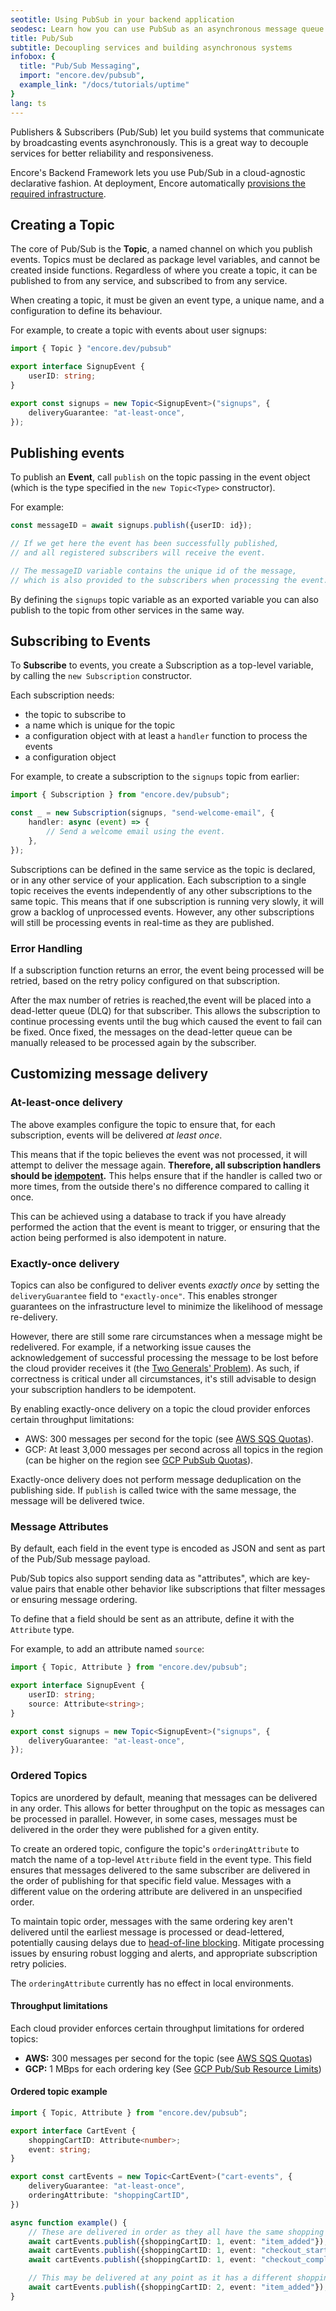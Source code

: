 ```yaml
---
seotitle: Using PubSub in your backend application
seodesc: Learn how you can use PubSub as an asynchronous message queue in your backend application, a great approach for decoupling services for better reliability.
title: Pub/Sub
subtitle: Decoupling services and building asynchronous systems
infobox: {
  title: "Pub/Sub Messaging",
  import: "encore.dev/pubsub",
  example_link: "/docs/tutorials/uptime"
}
lang: ts
---
```


Publishers & Subscribers (Pub/Sub) let you build systems that communicate by broadcasting events asynchronously. This is a great way to decouple services for better reliability and responsiveness.

Encore's Backend Framework lets you use Pub/Sub in a cloud-agnostic declarative fashion. At deployment, Encore automatically [provisions the required infrastructure](/docs/deploy/infra).

<GitHubLink 
    href="https://github.com/encoredev/examples/tree/main/ts/simple-event-driven" 
    desc="Simple example app with an event-driven architecture using Pub/Sub." 
/>

## Creating a Topic

The core of Pub/Sub is the **Topic**, a named channel on which you publish events.
Topics must be declared as package level variables, and cannot be created inside functions.
Regardless of where you create a topic, it can be published to from any service, and subscribed to from any service.

When creating a topic, it must be given an event type, a unique name, and a configuration to define its behaviour.

For example, to create a topic with events about user signups:

```ts
import { Topic } "encore.dev/pubsub"

export interface SignupEvent {
    userID: string;
}

export const signups = new Topic<SignupEvent>("signups", {
    deliveryGuarantee: "at-least-once",
});
```

## Publishing events

To publish an **Event**, call `publish` on the topic passing in the event object (which is the type specified in the `new Topic<Type>` constructor).

For example:

```ts
const messageID = await signups.publish({userID: id});

// If we get here the event has been successfully published,
// and all registered subscribers will receive the event.

// The messageID variable contains the unique id of the message,
// which is also provided to the subscribers when processing the event.
```

By defining the `signups` topic variable as an exported variable
you can also publish to the topic from other services in the same way.

## Subscribing to Events

To **Subscribe** to events, you create a Subscription as a top-level variable, by calling the
`new Subscription` constructor.

Each subscription needs:
- the topic to subscribe to
- a name which is unique for the topic
- a configuration object with at least a `handler` function to process the events
- a configuration object

For example, to create a subscription to the `signups` topic from earlier:

```ts
import { Subscription } from "encore.dev/pubsub";

const _ = new Subscription(signups, "send-welcome-email", {
    handler: async (event) => {
        // Send a welcome email using the event.
    },
});
```

Subscriptions can be defined in the same service as the topic is declared, or in any other service of your application. Each
subscription to a single topic receives the events independently of any other subscriptions to the same topic. This means
that if one subscription is running very slowly, it will grow a backlog of unprocessed events.
However, any other subscriptions will still be processing events in real-time as they are published.

### Error Handling

If a subscription function returns an error, the event being processed will be retried, based on the retry policy
configured on that subscription.

After the max number of retries is reached,the event will be placed into a dead-letter queue (DLQ) for that subscriber.
This allows the subscription to continue processing events until the bug which caused the event to fail can be fixed.
Once fixed, the messages on the dead-letter queue can be manually released to be processed again by the subscriber.

## Customizing message delivery

### At-least-once delivery

The above examples configure the topic to ensure that, for each subscription, events will be delivered _at least once_.

This means that if the topic believes the event was not processed, it will attempt to deliver the message again.
**Therefore, all subscription handlers should be [idempotent](https://en.wikipedia.org/wiki/Idempotence#Computer_science_meaning).** This helps ensure that if the handler is called two or more times, from the outside there's no difference compared to calling it once.

This can be achieved using a database to track if you have already performed the action that the event is meant to trigger,
or ensuring that the action being performed is also idempotent in nature.

### Exactly-once delivery

Topics can also be configured to deliver events _exactly once_ by setting the `deliveryGuarantee` field to
`"exactly-once"`. This enables stronger guarantees on the infrastructure level to minimize the likelihood of
message re-delivery.

However, there are still some rare circumstances when a message might be redelivered.  For example, if a networking issue
causes the acknowledgement of successful processing the message to be lost before the cloud provider receives it
(the [Two Generals' Problem](https://en.wikipedia.org/wiki/Two_Generals%27_Problem)).  As such, if correctness is critical
under all circumstances, it's still advisable to design your subscription handlers to be idempotent.

By enabling exactly-once delivery on a topic the cloud provider enforces certain throughput limitations:
- AWS: 300 messages per second for the topic (see [AWS SQS Quotas](https://docs.aws.amazon.com/AWSSimpleQueueService/latest/SQSDeveloperGuide/quotas-messages.html)).
- GCP: At least 3,000 messages per second across all topics in the region (can be higher on the region see [GCP PubSub Quotas](https://cloud.google.com/pubsub/quotas#quotas)).

<Callout type="important">

Exactly-once delivery does not perform message deduplication on the publishing side.
If `publish` is called twice with the same message, the message will be delivered twice.

</Callout>

### Message Attributes

By default, each field in the event type is encoded as JSON and sent as part of the Pub/Sub message payload.

Pub/Sub topics also support sending data as "attributes", which are key-value
pairs that enable other behavior like subscriptions that filter messages
or ensuring message ordering.

To define that a field should be sent as an attribute, define it with the `Attribute` type.

For example, to add an attribute named `source`:

```ts
import { Topic, Attribute } from "encore.dev/pubsub";

export interface SignupEvent {
    userID: string;
    source: Attribute<string>;
}

export const signups = new Topic<SignupEvent>("signups", {
    deliveryGuarantee: "at-least-once",
});
```

### Ordered Topics

Topics are unordered by default, meaning that messages can be delivered in any order. This allows for better throughput on the topic as messages can be processed in parallel. However, in some cases, messages must be delivered in the order they were published for a given entity.

To create an ordered topic, configure the topic's `orderingAttribute` to match the name of a top-level `Attribute` field in the event type. This field ensures that messages delivered to the same subscriber are delivered in the order of publishing for that specific field value. Messages with a different value on the ordering attribute are delivered in an unspecified order.

To maintain topic order, messages with the same ordering key aren't delivered until the earliest message is processed or dead-lettered, potentially causing delays due to [head-of-line blocking](https://en.wikipedia.org/wiki/Head-of-line_blocking). Mitigate processing issues by ensuring robust logging and alerts, and appropriate subscription retry policies.

<Callout type="info">

The `orderingAttribute` currently has no effect in local environments.

</Callout>

#### Throughput limitations

Each cloud provider enforces certain throughput limitations for ordered topics:
- **AWS:** 300 messages per second for the topic (see [AWS SQS Quotas](https://docs.aws.amazon.com/AWSSimpleQueueService/latest/SQSDeveloperGuide/quotas-messages.html))
- **GCP:** 1 MBps for each ordering key (See [GCP Pub/Sub Resource Limits](https://cloud.google.com/pubsub/quotas#resource_limits))

#### Ordered topic example

```ts
import { Topic, Attribute } from "encore.dev/pubsub";

export interface CartEvent {
	shoppingCartID: Attribute<number>;
	event: string;
}

export const cartEvents = new Topic<CartEvent>("cart-events", {
	deliveryGuarantee: "at-least-once",
	orderingAttribute: "shoppingCartID",
})

async function example() {
	// These are delivered in order as they all have the same shopping cart ID
	await cartEvents.publish({shoppingCartID: 1, event: "item_added"});
	await cartEvents.publish({shoppingCartID: 1, event: "checkout_started"});
	await cartEvents.publish({shoppingCartID: 1, event: "checkout_completed"});

	// This may be delivered at any point as it has a different shopping cart ID.
	await cartEvents.publish({shoppingCartID: 2, event: "item_added"});
}
```
